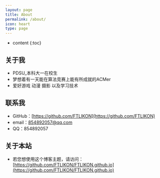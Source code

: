 ```yaml
---
layout: page
title: About
permalink: /about/
icon: heart
type: page
---
```


* content
{:toc}

## 关于我

* PDSU_本科大一在校生
* 梦想着有一天能在算法竞赛上能有所成就的ACMer
* 爱好游戏 动漫 摄影 以及学习技术

## 联系我

* GitHub：[https://github.com/FTLIKON](https://github.com/FTLIKON)
* email：854892057@qq.com
* QQ：854892057

## 关于本站

* 若您想使用这个博客主题，请访问：  
[https://github.com/FTLIKON/FTLIKON.github.io](https://github.com/FTLIKON/FTLIKON.github.io)


